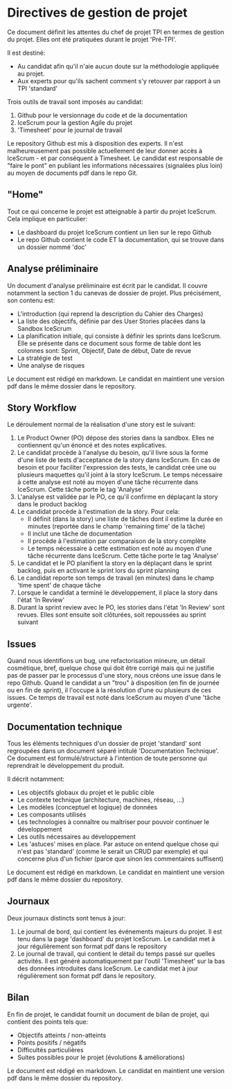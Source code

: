 # Directives de gestion de projet

Ce document définit les attentes du chef de projet TPI en termes de gestion du projet. Elles ont été pratiquées durant le projet 'Pré-TPI'.

Il est destiné:
- Au candidat afin qu'il n'aie aucun doute sur la méthodologie appliquée au projet.
- Aux experts pour qu'ils sachent comment s'y retouver par rapport à un TPI 'standard'

Trois outils de travail sont imposés au candidat:
1. Github pour le versionnage du code et de la documentation
1. IceScrum pour la gestion Agile du projet
3. 'Timesheet' pour le journal de travail

Le repository Github est mis à disposition des experts.
Il n'est malheureusement pas possible actuellement de leur donner accès à IceScrum - et par conséquent à Timesheet. Le candidat est responsable de "faire le pont" en publiant les informations nécessaires (signalées plus loin) au moyen de documents pdf dans le repo Git.

## "Home"

Tout ce qui concerne le projet est atteignable à partir du projet IceScrum. Cela implique en particulier:
- Le dashboard du projet IceScrum contient un lien sur le repo Github
- Le repo Github contient le code ET la documentation, qui se trouve dans un dossier nommé 'doc'

## Analyse préliminaire
Un document d'analyse préliminaire est écrit par le candidat. Il couvre notamment la section 1 du canevas de dossier de projet.
Plus précisément, son contenu est:
- L'introduction (qui reprend la description du Cahier des Charges)
- La liste des objectifs, définie par des User Stories placées dans la Sandbox IceScrum
- La planification initiale, qui consiste à définir les sprints dans IceScrum. Elle se présente dans ce document sous forme de table dont les colonnes sont: Sprint, Objectif, Date de début, Date de revue
- La stratégie de test
- Une analyse de risques

Le document est rédigé en markdown. Le candidat en maintient une version pdf dans le même dossier dans le repository.

## Story Workflow

Le déroulement normal de la réalisation d'une story est le suivant:
1. Le Product Owner (PO) dépose des stories dans la sandbox. Elles ne contiennent qu'un énoncé et des notes explicatives.
1. Le candidat procède à l'analyse du besoin, qu'il livre sous la forme d'une liste de tests d'acceptance de la story dans IceScrum. En cas de besoin et pour faciliter l'expression des tests, le candidat crée une ou plusieurs maquettes qu'il joint à la story IceScrum. Le temps nécessaire à cette analyse est noté au moyen d'une tâche récurrente dans IceScrum. Cette tâche porte le tag 'Analyse' 
1. L'analyse est validée par le PO, ce qu'il confirme en déplaçant la story dans le product backlog
1. Le candidat procède à l'estimation de la story. Pour cela:
    - Il définit (dans la story) une liste de tâches dont il estime la durée en minutes (reportée dans le champ 'remaining time' de la tâche)
    - Il inclut une tâche de documentation
    - Il procède à l'estimation par comparaison de la story complète
    - Le temps nécessaire à cette estimation est noté au moyen d'une tâche récurrente dans IceScrum. Cette tâche porte le tag 'Analyse'
1. Le candidat et le PO planifient la story en la déplaçant dans le sprint backlog, puis en activant le sprint lors du sprint planning
1. Le candidat reporte son temps de travail (en minutes) dans le champ 'time spent' de chaque tâche
1. Lorsque le candidat a terminé le développement, il place la story dans l'état 'In Review'
1. Durant la sprint review avec le PO, les stories dans l'état 'In Review' sont revues. Elles sont ensuite soit clôturées, soit repoussées au sprint suivant

## Issues
Quand nous identifions un bug, une refactorisation mineure, un détail cosmétique, bref, quelque chose qui doit être corrigé mais qui ne justifie pas de passer par le processus d'une story, nous créons une issue dans le repo Github.
Quand le candidat a un "trou" à disposition (en fin de journée ou en fin de sprint), il l'occupe à la résolution d'une ou plusieurs de ces issues. Ce temps de travail est noté dans IceScrum au moyen d'une 'tâche urgente'.

## Documentation technique

Tous les éléments techniques d'un dossier de projet 'standard' sont regroupées dans un document séparé intitulé 'Documentation Technique'. Ce document est formulé/structuré à l'intention de toute personne qui reprendrait le développement du produit.

Il décrit notamment:

- Les objectifs globaux du projet et le public cible
- Le contexte technique (architecture, machines, réseau, ...)
- Les modèles (conceptuel et logique) de données 
- Les composants utilisés
- Les technologies à connaître ou maîtriser pour pouvoir continuer le développement
- Les outils nécessaires au développement
- Les 'astuces' mises en place. Par astuce on entend quelque chose qui n'est pas 'standard' (comme le serait un CRUD par exemple) et qui concerne plus d'un fichier (parce que sinon les commentaires suffisent)

Le document est rédigé en markdown. Le candidat en maintient une version pdf dans le même dossier du repository.

## Journaux

Deux journaux distincts sont tenus à jour:
1. Le journal de bord, qui contient les événements majeurs du projet. Il est tenu dans la page 'dashboard' du projet IceScrum. Le candidat met à jour régulièrement son format pdf dans le repository
1. Le journal de travail, qui contient le détail du temps passé sur quelles activités. Il est généré automatiquement par l'outil 'Timesheet' sur la bas des données introduites dans IceScrum. Le candidat met à jour régulièrement son format pdf dans le repository.

## Bilan

En fin de projet, le candidat fournit un document de bilan de projet, qui contient des points tels que:
- Objectifs atteints / non-atteints
- Points positifs / négatifs
- Difficultés particulières
- Suites possibles pour le projet (évolutions & améliorations)

Le document est rédigé en markdown. Le candidat en maintient une version pdf dans le même dossier du repository.
